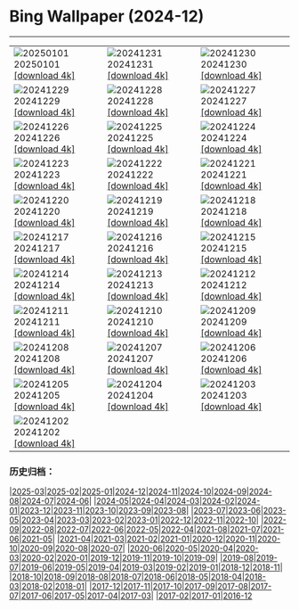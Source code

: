 # Bing Wallpaper (2024-12)
**************

<table><tr><td><img class="wallpaper" src="https://www.bing.com/th?id=OHR.PolarBearSwim_EN-IN5843834952_1920x1080.jpg" alt="20250101"> 20250101 <a href="https://www.bing.com/th?id=OHR.PolarBearSwim_EN-IN5843834952_UHD.jpg">[download 4k]</a></td><td><img class="wallpaper" src="https://www.bing.com/th?id=OHR.RioNewYear_EN-IN5477298039_1920x1080.jpg" alt="20241231"> 20241231 <a href="https://www.bing.com/th?id=OHR.RioNewYear_EN-IN5477298039_UHD.jpg">[download 4k]</a></td><td><img class="wallpaper" src="https://www.bing.com/th?id=OHR.MountFieldNP_EN-IN2502905267_1920x1080.jpg" alt="20241230"> 20241230 <a href="https://www.bing.com/th?id=OHR.MountFieldNP_EN-IN2502905267_UHD.jpg">[download 4k]</a></td></tr><tr><td><img class="wallpaper" src="https://www.bing.com/th?id=OHR.BorobudurBells_EN-IN4195556883_1920x1080.jpg" alt="20241229"> 20241229 <a href="https://www.bing.com/th?id=OHR.BorobudurBells_EN-IN4195556883_UHD.jpg">[download 4k]</a></td><td><img class="wallpaper" src="https://www.bing.com/th?id=OHR.DudhsagarFalls_EN-IN8941732838_1920x1080.jpg" alt="20241228"> 20241228 <a href="https://www.bing.com/th?id=OHR.DudhsagarFalls_EN-IN8941732838_UHD.jpg">[download 4k]</a></td><td><img class="wallpaper" src="https://www.bing.com/th?id=OHR.LakeBledSnow_EN-IN8178018929_1920x1080.jpg" alt="20241227"> 20241227 <a href="https://www.bing.com/th?id=OHR.LakeBledSnow_EN-IN8178018929_UHD.jpg">[download 4k]</a></td></tr><tr><td><img class="wallpaper" src="https://www.bing.com/th?id=OHR.MouseholeXmas_EN-IN6968521248_1920x1080.jpg" alt="20241226"> 20241226 <a href="https://www.bing.com/th?id=OHR.MouseholeXmas_EN-IN6968521248_UHD.jpg">[download 4k]</a></td><td><img class="wallpaper" src="https://www.bing.com/th?id=OHR.ReindeerTrio_EN-IN0167081195_1920x1080.jpg" alt="20241225"> 20241225 <a href="https://www.bing.com/th?id=OHR.ReindeerTrio_EN-IN0167081195_UHD.jpg">[download 4k]</a></td><td><img class="wallpaper" src="https://www.bing.com/th?id=OHR.SantaSnowglobe_EN-IN0656724477_1920x1080.jpg" alt="20241224"> 20241224 <a href="https://www.bing.com/th?id=OHR.SantaSnowglobe_EN-IN0656724477_UHD.jpg">[download 4k]</a></td></tr><tr><td><img class="wallpaper" src="https://www.bing.com/th?id=OHR.DhamekStupa_EN-IN0403888448_1920x1080.jpg" alt="20241223"> 20241223 <a href="https://www.bing.com/th?id=OHR.DhamekStupa_EN-IN0403888448_UHD.jpg">[download 4k]</a></td><td><img class="wallpaper" src="https://www.bing.com/th?id=OHR.CrystalPier_EN-IN1061631248_1920x1080.jpg" alt="20241222"> 20241222 <a href="https://www.bing.com/th?id=OHR.CrystalPier_EN-IN1061631248_UHD.jpg">[download 4k]</a></td><td><img class="wallpaper" src="https://www.bing.com/th?id=OHR.SolsticeHalo_EN-IN0859597164_1920x1080.jpg" alt="20241221"> 20241221 <a href="https://www.bing.com/th?id=OHR.SolsticeHalo_EN-IN0859597164_UHD.jpg">[download 4k]</a></td></tr><tr><td><img class="wallpaper" src="https://www.bing.com/th?id=OHR.SantaClausVillage_EN-IN8131344842_1920x1080.jpg" alt="20241220"> 20241220 <a href="https://www.bing.com/th?id=OHR.SantaClausVillage_EN-IN8131344842_UHD.jpg">[download 4k]</a></td><td><img class="wallpaper" src="https://www.bing.com/th?id=OHR.SibiuRomania_EN-IN1994356758_1920x1080.jpg" alt="20241219"> 20241219 <a href="https://www.bing.com/th?id=OHR.SibiuRomania_EN-IN1994356758_UHD.jpg">[download 4k]</a></td><td><img class="wallpaper" src="https://www.bing.com/th?id=OHR.NutcrackerBallet_EN-IN5416156608_1920x1080.jpg" alt="20241218"> 20241218 <a href="https://www.bing.com/th?id=OHR.NutcrackerBallet_EN-IN5416156608_UHD.jpg">[download 4k]</a></td></tr><tr><td><img class="wallpaper" src="https://www.bing.com/th?id=OHR.ReinefjordenNorway_EN-IN1479907327_1920x1080.jpg" alt="20241217"> 20241217 <a href="https://www.bing.com/th?id=OHR.ReinefjordenNorway_EN-IN1479907327_UHD.jpg">[download 4k]</a></td><td><img class="wallpaper" src="https://www.bing.com/th?id=OHR.SalzburgSnow_EN-IN9939957339_1920x1080.jpg" alt="20241216"> 20241216 <a href="https://www.bing.com/th?id=OHR.SalzburgSnow_EN-IN9939957339_UHD.jpg">[download 4k]</a></td><td><img class="wallpaper" src="https://www.bing.com/th?id=OHR.MisurinaLake_EN-IN9075982875_1920x1080.jpg" alt="20241215"> 20241215 <a href="https://www.bing.com/th?id=OHR.MisurinaLake_EN-IN9075982875_UHD.jpg">[download 4k]</a></td></tr><tr><td><img class="wallpaper" src="https://www.bing.com/th?id=OHR.NorthernHawkOwl_EN-IN5021019692_1920x1080.jpg" alt="20241214"> 20241214 <a href="https://www.bing.com/th?id=OHR.NorthernHawkOwl_EN-IN5021019692_UHD.jpg">[download 4k]</a></td><td><img class="wallpaper" src="https://www.bing.com/th?id=OHR.ChristmasBudapest_EN-IN6422339047_1920x1080.jpg" alt="20241213"> 20241213 <a href="https://www.bing.com/th?id=OHR.ChristmasBudapest_EN-IN6422339047_UHD.jpg">[download 4k]</a></td><td><img class="wallpaper" src="https://www.bing.com/th?id=OHR.WildPoinsettia_EN-IN3091252841_1920x1080.jpg" alt="20241212"> 20241212 <a href="https://www.bing.com/th?id=OHR.WildPoinsettia_EN-IN3091252841_UHD.jpg">[download 4k]</a></td></tr><tr><td><img class="wallpaper" src="https://www.bing.com/th?id=OHR.DolomitesSky_EN-IN3020670588_1920x1080.jpg" alt="20241211"> 20241211 <a href="https://www.bing.com/th?id=OHR.DolomitesSky_EN-IN3020670588_UHD.jpg">[download 4k]</a></td><td><img class="wallpaper" src="https://www.bing.com/th?id=OHR.CornwallSnow_EN-IN2928995199_1920x1080.jpg" alt="20241210"> 20241210 <a href="https://www.bing.com/th?id=OHR.CornwallSnow_EN-IN2928995199_UHD.jpg">[download 4k]</a></td><td><img class="wallpaper" src="https://www.bing.com/th?id=OHR.GuanacosChile_EN-IN2873025405_1920x1080.jpg" alt="20241209"> 20241209 <a href="https://www.bing.com/th?id=OHR.GuanacosChile_EN-IN2873025405_UHD.jpg">[download 4k]</a></td></tr><tr><td><img class="wallpaper" src="https://www.bing.com/th?id=OHR.ReopeningNotreDame_EN-IN2799650925_1920x1080.jpg" alt="20241208"> 20241208 <a href="https://www.bing.com/th?id=OHR.ReopeningNotreDame_EN-IN2799650925_UHD.jpg">[download 4k]</a></td><td><img class="wallpaper" src="https://www.bing.com/th?id=OHR.OrchhaFort_EN-IN5765082916_1920x1080.jpg" alt="20241207"> 20241207 <a href="https://www.bing.com/th?id=OHR.OrchhaFort_EN-IN5765082916_UHD.jpg">[download 4k]</a></td><td><img class="wallpaper" src="https://www.bing.com/th?id=OHR.HelsinkiDusk_EN-IN5970913809_1920x1080.jpg" alt="20241206"> 20241206 <a href="https://www.bing.com/th?id=OHR.HelsinkiDusk_EN-IN5970913809_UHD.jpg">[download 4k]</a></td></tr><tr><td><img class="wallpaper" src="https://www.bing.com/th?id=OHR.MonoTufa_EN-IN2578939152_1920x1080.jpg" alt="20241205"> 20241205 <a href="https://www.bing.com/th?id=OHR.MonoTufa_EN-IN2578939152_UHD.jpg">[download 4k]</a></td><td><img class="wallpaper" src="https://www.bing.com/th?id=OHR.NavyDayIN_EN-IN0092273094_1920x1080.jpg" alt="20241204"> 20241204 <a href="https://www.bing.com/th?id=OHR.NavyDayIN_EN-IN0092273094_UHD.jpg">[download 4k]</a></td><td><img class="wallpaper" src="https://www.bing.com/th?id=OHR.JaipurFort_EN-IN9564090681_1920x1080.jpg" alt="20241203"> 20241203 <a href="https://www.bing.com/th?id=OHR.JaipurFort_EN-IN9564090681_UHD.jpg">[download 4k]</a></td></tr><tr><td><img class="wallpaper" src="https://www.bing.com/th?id=OHR.SnowMoose_EN-IN2006473446_1920x1080.jpg" alt="20241202"> 20241202 <a href="https://www.bing.com/th?id=OHR.SnowMoose_EN-IN2006473446_UHD.jpg">[download 4k]</a></td><td></td><td></td></tr></table>

### 历史归档：

|[2025-03](/../2025-03/2025-03.md)|[2025-02](/../2025-02/2025-02.md)|[2025-01](/../2025-01/2025-01.md)|[2024-12](/2024-12.md)|[2024-11](/../2024-11/2024-11.md)|[2024-10](/../2024-10/2024-10.md)|[2024-09](/../2024-09/2024-09.md)|[2024-08](/../2024-08/2024-08.md)|[2024-07](/../2024-07/2024-07.md)|[2024-06](/../2024-06/2024-06.md)|
|[2024-05](/../2024-05/2024-05.md)|[2024-04](/../2024-04/2024-04.md)|[2024-03](/../2024-03/2024-03.md)|[2024-02](/../2024-02/2024-02.md)|[2024-01](/../2024-01/2024-01.md)|[2023-12](/../2023-12/2023-12.md)|[2023-11](/../2023-11/2023-11.md)|[2023-10](/../2023-10/2023-10.md)|[2023-09](/../2023-09/2023-09.md)|[2023-08](/../2023-08/2023-08.md)|
|[2023-07](/../2023-07/2023-07.md)|[2023-06](/../2023-06/2023-06.md)|[2023-05](/../2023-05/2023-05.md)|[2023-04](/../2023-04/2023-04.md)|[2023-03](/../2023-03/2023-03.md)|[2023-02](/../2023-02/2023-02.md)|[2023-01](/../2023-01/2023-01.md)|[2022-12](/../2022-12/2022-12.md)|[2022-11](/../2022-11/2022-11.md)|[2022-10](/../2022-10/2022-10.md)|
|[2022-09](/../2022-09/2022-09.md)|[2022-08](/../2022-08/2022-08.md)|[2022-07](/../2022-07/2022-07.md)|[2022-06](/../2022-06/2022-06.md)|[2022-05](/../2022-05/2022-05.md)|[2022-04](/../2022-04/2022-04.md)|[2021-08](/../2021-08/2021-08.md)|[2021-07](/../2021-07/2021-07.md)|[2021-06](/../2021-06/2021-06.md)|[2021-05](/../2021-05/2021-05.md)|
|[2021-04](/../2021-04/2021-04.md)|[2021-03](/../2021-03/2021-03.md)|[2021-02](/../2021-02/2021-02.md)|[2021-01](/../2021-01/2021-01.md)|[2020-12](/../2020-12/2020-12.md)|[2020-11](/../2020-11/2020-11.md)|[2020-10](/../2020-10/2020-10.md)|[2020-09](/../2020-09/2020-09.md)|[2020-08](/../2020-08/2020-08.md)|[2020-07](/../2020-07/2020-07.md)|
|[2020-06](/../2020-06/2020-06.md)|[2020-05](/../2020-05/2020-05.md)|[2020-04](/../2020-04/2020-04.md)|[2020-03](/../2020-03/2020-03.md)|[2020-02](/../2020-02/2020-02.md)|[2020-01](/../2020-01/2020-01.md)|[2019-12](/../2019-12/2019-12.md)|[2019-11](/../2019-11/2019-11.md)|[2019-10](/../2019-10/2019-10.md)|[2019-09](/../2019-09/2019-09.md)|
|[2019-08](/../2019-08/2019-08.md)|[2019-07](/../2019-07/2019-07.md)|[2019-06](/../2019-06/2019-06.md)|[2019-05](/../2019-05/2019-05.md)|[2019-04](/../2019-04/2019-04.md)|[2019-03](/../2019-03/2019-03.md)|[2019-02](/../2019-02/2019-02.md)|[2019-01](/../2019-01/2019-01.md)|[2018-12](/../2018-12/2018-12.md)|[2018-11](/../2018-11/2018-11.md)|
|[2018-10](/../2018-10/2018-10.md)|[2018-09](/../2018-09/2018-09.md)|[2018-08](/../2018-08/2018-08.md)|[2018-07](/../2018-07/2018-07.md)|[2018-06](/../2018-06/2018-06.md)|[2018-05](/../2018-05/2018-05.md)|[2018-04](/../2018-04/2018-04.md)|[2018-03](/../2018-03/2018-03.md)|[2018-02](/../2018-02/2018-02.md)|[2018-01](/../2018-01/2018-01.md)|
|[2017-12](/../2017-12/2017-12.md)|[2017-11](/../2017-11/2017-11.md)|[2017-10](/../2017-10/2017-10.md)|[2017-09](/../2017-09/2017-09.md)|[2017-08](/../2017-08/2017-08.md)|[2017-07](/../2017-07/2017-07.md)|[2017-06](/../2017-06/2017-06.md)|[2017-05](/../2017-05/2017-05.md)|[2017-04](/../2017-04/2017-04.md)|[2017-03](/../2017-03/2017-03.md)|
|[2017-02](/../2017-02/2017-02.md)|[2017-01](/../2017-01/2017-01.md)|[2016-12](/../2016-12/2016-12.md)